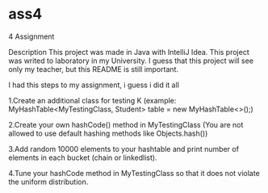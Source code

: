 # ass4
4 Assignment

Description This project was made in Java with IntelliJ Idea. This project was writed to laboratory in my University. 
I guess that this project will see only my teacher, but this README is still important. 

I had this steps to my assignment, i guess i did it all

1.Create an additional class for testing K (example: MyHashTable<MyTestingClass, Student> table = new MyHashTable<>();)

2.Create your own hashCode() method in MyTestingClass (You are not allowed to use default hashing methods like Objects.hash())

3.Add random 10000 elements to your hashtable and print number of elements in each bucket (chain or linkedlist).

4.Tune your hashCode method in MyTestingClass so that it does not violate the uniform distribution.
